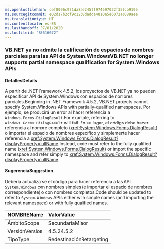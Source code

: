 ```yaml
---
ms.openlocfilehash: cef8096c971da8ae245ff974697022f350cb9195
ms.sourcegitcommit: e02d17b2cf9c1258dadda4810a5e6072a0089aee
ms.translationtype: HT
ms.contentlocale: es-ES
ms.lasthandoff: 07/01/2020
ms.locfileid: "85616072"
---
```

### <a name="vbnet-no-longer-supports-partial-namespace-qualification-for-systemwindows-apis"></a><span data-ttu-id="d24c4-101">VB.NET ya no admite la calificación de espacios de nombres parciales para las API de System.Windows</span><span class="sxs-lookup"><span data-stu-id="d24c4-101">VB.NET no longer supports partial namespace qualification for System.Windows APIs</span></span>

#### <a name="details"></a><span data-ttu-id="d24c4-102">Detalles</span><span class="sxs-lookup"><span data-stu-id="d24c4-102">Details</span></span>

<span data-ttu-id="d24c4-103">A partir de .NET Framework 4.5.2, los proyectos de VB.NET ya no pueden especificar API de System.Windows con espacios de nombres parciales.</span><span class="sxs-lookup"><span data-stu-id="d24c4-103">Beginning in .NET Framework 4.5.2, VB.NET projects cannot specify System.Windows APIs with partially-qualified namespaces.</span></span> <span data-ttu-id="d24c4-104">Por ejemplo, se producirá un error al hacer referencia a `Windows.Forms.DialogResult`.</span><span class="sxs-lookup"><span data-stu-id="d24c4-104">For example, referring to `Windows.Forms.DialogResult` will fail.</span></span> <span data-ttu-id="d24c4-105">En su lugar, el código debe hacer referencia al nombre completo (<xref:System.Windows.Forms.DialogResult>) o importar el espacio de nombres específico y simplemente hacer referencia a <xref:System.Windows.Forms.DialogResult?displayProperty=fullName>.</span><span class="sxs-lookup"><span data-stu-id="d24c4-105">Instead, code must refer to the fully qualified name (<xref:System.Windows.Forms.DialogResult>) or import the specific namespace and refer simply to <xref:System.Windows.Forms.DialogResult?displayProperty=fullName>.</span></span>

#### <a name="suggestion"></a><span data-ttu-id="d24c4-106">Sugerencia</span><span class="sxs-lookup"><span data-stu-id="d24c4-106">Suggestion</span></span>

<span data-ttu-id="d24c4-107">Debería actualizarse el código para hacer referencia a las API `System.Windows` con nombres simples (e importar el espacio de nombres correspondiente) o con nombres completos.</span><span class="sxs-lookup"><span data-stu-id="d24c4-107">Code should be updated to refer to `System.Windows` APIs either with simple names (and importing the relevant namespace) or with fully qualified names.</span></span>

| <span data-ttu-id="d24c4-108">NOMBRE</span><span class="sxs-lookup"><span data-stu-id="d24c4-108">Name</span></span>    | <span data-ttu-id="d24c4-109">Valor</span><span class="sxs-lookup"><span data-stu-id="d24c4-109">Value</span></span>       |
|:--------|:------------|
| <span data-ttu-id="d24c4-110">Ámbito</span><span class="sxs-lookup"><span data-stu-id="d24c4-110">Scope</span></span>   | <span data-ttu-id="d24c4-111">Secundaria</span><span class="sxs-lookup"><span data-stu-id="d24c4-111">Minor</span></span>       |
| <span data-ttu-id="d24c4-112">Versión</span><span class="sxs-lookup"><span data-stu-id="d24c4-112">Version</span></span> | <span data-ttu-id="d24c4-113">4.5.2</span><span class="sxs-lookup"><span data-stu-id="d24c4-113">4.5.2</span></span>       |
| <span data-ttu-id="d24c4-114">Tipo</span><span class="sxs-lookup"><span data-stu-id="d24c4-114">Type</span></span>    | <span data-ttu-id="d24c4-115">Redestinación</span><span class="sxs-lookup"><span data-stu-id="d24c4-115">Retargeting</span></span> |
